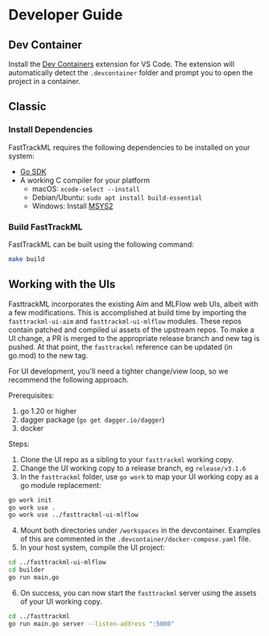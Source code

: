 # Developer Guide

## Dev Container

Install the [Dev
Containers](https://marketplace.visualstudio.com/items?itemName=ms-vscode-remote.remote-containers)
extension for VS Code. The extension will automatically detect the
`.devcontainer` folder and prompt you to open the project in a
container.

## Classic

### Install Dependencies

FastTrackML requires the following dependencies to be installed on your system:

- [Go SDK](https://go.dev/dl/)
- A working C compiler for your platform
  - macOS: `xcode-select --install`
  - Debian/Ubuntu: `sudo apt install build-essential`
  - Windows: Install [MSYS2](https://www.msys2.org)

### Build FastTrackML

FastTrackML can be built using the following command:

```bash
make build
```

## Working with the UIs

FasttrackML incorporates the existing Aim and MLFlow web UIs, albeit
with a few modifications. This is accomplished at build time by
importing the `fasttrackml-ui-aim` and `fasttrackml-ui-mlflow`
modules. These repos contain patched and compiled ui assets of the upstream
repos. To make a UI change, a PR is merged to the appropriate
release branch and new tag is pushed. At that point, the `fasttrackml`
reference can be updated (in go.mod) to the new tag.

For UI development, you'll need a tighter change/view loop,
so we recommend the following approach.

Prerequisites:
1. go 1.20 or higher
2. dagger package (`go get dagger.io/dagger`)
3. docker

Steps:
1. Clone the UI repo as a sibling to your `fasttrackml` working copy.
2. Change the UI working copy to a release branch, eg `release/v3.1.6`
3. In the `fasttrackml` folder, use `go work` to map your UI working copy
as a go module replacement:
```bash
go work init
go work use .
go work use ../fasttrackml-ui-mlflow
```
4. Mount both directories under `/workspaces` in the devcontainer. Examples
of this are commented in the `.devcontainer/docker-compose.yaml` file.
5. In your host system, compile the UI project:
```bash
cd ../fasttrackml-ui-mlflow
cd builder
go run main.go
```
6. On success, you can now start the `fasttrackml` server using the assets of 
your UI working copy.
```bash
cd ../fasttrackml
go run main.go server --listen-address ":5000"
```
